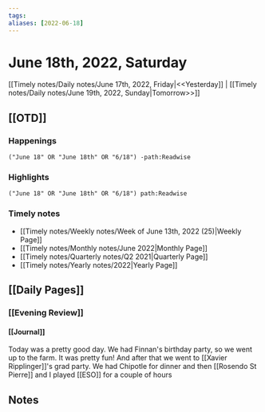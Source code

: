 ```yaml
---
tags:
aliases: [2022-06-18]
---
```


# June 18th, 2022, Saturday

[[Timely notes/Daily notes/June 17th, 2022, Friday|<<Yesterday]] | [[Timely notes/Daily notes/June 19th, 2022, Sunday|Tomorrow>>]]

## [[OTD]]

### Happenings

```query
("June 18" OR "June 18th" OR "6/18") -path:Readwise
```

### Highlights

```query
("June 18" OR "June 18th" OR "6/18") path:Readwise
```

### Timely notes
- [[Timely notes/Weekly notes/Week of June 13th, 2022 (25)|Weekly Page]]
- [[Timely notes/Monthly notes/June 2022|Monthly Page]]
- [[Timely notes/Quarterly notes/Q2 2021|Quarterly Page]]
- [[Timely notes/Yearly notes/2022|Yearly Page]]

## [[Daily Pages]]

### [[Evening Review]]

#### [[Journal]]

Today was a pretty good day. We had Finnan's birthday party, so we went up to the farm. It was pretty fun! And after that we went to [[Xavier Ripplinger]]'s grad party. We had Chipotle for dinner and then [[Rosendo St Pierre]] and I played [[ESO]] for a couple of hours

## Notes
